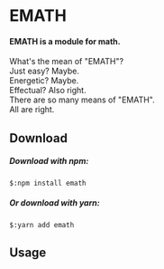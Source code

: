 EMATH
======
#### EMATH is a module for math.
What's the mean of "EMATH"?<br/>
Just easy? Maybe.<br/>
Energetic? Maybe.<br/>
Effectual? Also right.<br/>
There are so many means of "EMATH".<br/>
All are right.

Download
---------
##### Download with npm:
`$:npm install emath`
##### Or download with yarn:
`$:yarn add emath`

Usage
------
